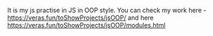 It is my js practise in JS in OOP style. You can check my work here - https://veras.fun/toShowProjects/jsOOP/ 
and here https://veras.fun/toShowProjects/jsOOP/modules.html
